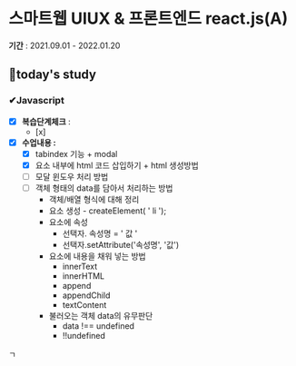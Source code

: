 # 스마트웹 UIUX & 프론트엔드 react.js(A)

**기간** : 2021.09.01 - 2022.01.20

## 📌today's study



### ✔Javascript

- [x] **복습단계체크** : 
  - [x] 
- [x] **수업내용 :**
  - [x] tabindex 기능 + modal
  - [x] 요소 내부에 html 코드 삽입하기 + html 생성방법
  - [ ] 모달 윈도우 처리 방법
  - [ ] 객체 형태의 data를 담아서 처리하는 방법
    - 객체/배열 형식에 대해 정리
    - 요소 생성 - createElement( ' li ');
    - 요소에 속성
      - 선택자. 속성명 = ' 값 '
      - 선택자.setAttribute('속성명', '값')
    - 요소에 내용을 채워 넣는 방법
      - innerText
      - innerHTML
      - append
      - appendChild
      - textContent
    - 불러오는 객체 data의 유무판단
      - data !== undefined
      - !!undefined

ㄱ
